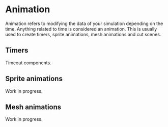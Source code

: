 # Animation

Animation refers to modifying the data of your simulation depending on the time.
Anything related to time is considered an animation. This is usually used to
create timers, sprite animations, mesh animations and cut scenes.

## Timers

Timeout components.

## Sprite animations

Work in progress.

## Mesh animations

Work in progress.
